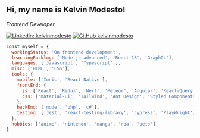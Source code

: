 <h2> Hi, my name is Kelvin Modesto! </h2>
<p><em>Frontend Developer</em></p>


[![Linkedin: kelvinmodesto](https://img.shields.io/badge/-kelvinmodesto-blue?style=flat-square&logo=Linkedin&logoColor=white&link=https://www.linkedin.com/in/kelvinmodesto/)](https://www.linkedin.com/in/kelvinmodesto/)
[![GitHub kelvinmodesto](https://img.shields.io/github/followers/kelvinmodesto?label=follow&style=social)](https://github.com/kelvinmodesto)

```javascript
const myself = {
  workingStatus: 'On frontend development',
  learningBacklog: ['Node.js advanced', 'React 18', 'GraphQL'],
  languages: ['Javascript', 'Typescript' ],
  misc: ['HTML', 'CSS'],
  tools: {
    mobile: ['Ionic', 'React Native'],
    frontEnd: {
      js: ['React', 'Redux', 'Next', 'Meteor', 'Angular', 'React-Query'],
      css: ['material-ui', 'Tailwind', 'Ant Design', 'Styled Components', 'bulma', 'bootstrap', 'emotion', 'Scss', 'Less']
    },
    backEnd: ['node', 'php', 'c#'],
    testing: ['Jest', 'react-testing-library', 'cypress', 'PlayWright'],
  },
  hobbies: ['anime', 'nintendo', 'manga', 'nba', 'pets'],
}
```
